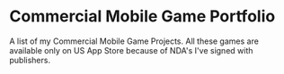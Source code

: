 # Commercial Mobile Game Portfolio

A list of my Commercial Mobile Game Projects. All these games are available only on US App Store because of NDA's I've signed with publishers.

